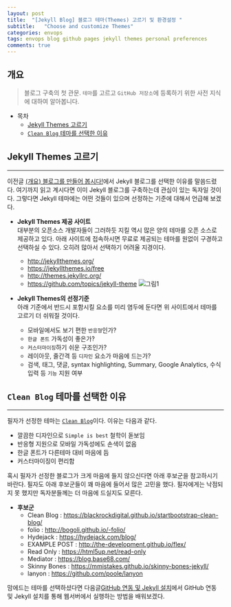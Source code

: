 ```yaml
---
layout: post
title:  "[Jekyll Blog] 블로그 테마(Themes) 고르기 및 환경설정 "
subtitle:   "Choose and customize Themes"
categories: envops
tags: envops blog github pages jekyll themes personal preferences
comments: true
---
```



## 개요 
> 블로그 구축의 첫 관문. `테마`를 고르고 `GitHub 저장소`에 등록하기 위한 사전 지식에 대하여 알아봅니다.  

- 목차
	- [Jekyll Themes 고르기](#jekyll-themes-고르기)
	- [`Clean Blog` 테마를 선택한 이유](#clean-blog-테마를-선택한-이유)

## Jekyll Themes 고르기   
---
이전글 [(개요) 블로그를 만들어 봅시다!](https://theorydb.github.io/envops/2019/05/01/envops-blog-intro/)에서 Jekyll 블로그를 선택한 이유를 말씀드렸다. 여기까지 읽고 계시다면 이미 Jekyll 블로그를 구축하는데 관심이 있는 독자일 것이다. 그렇다면 Jekyll 테마에는 어떤 것들이 있으며 선정하는 기준에 대해서 언급해 보겠다.

* __Jekyll Themes 제공 사이트__  
  대부분의 오픈소스 개발자들이 그러하듯 지킬 역시 많은 양의 테마를 오픈 소스로 제공하고 있다. 아래 사이트에 접속하시면 무료로 제공되는 테마를 원없이 구경하고 선택하실 수 있다. 오히려 많아서 선택하기 어려울 지경이다.
  + <http://jekyllthemes.org/>  
  + <https://jekyllthemes.io/free>
  + <http://themes.jekyllrc.org/>
  + <https://github.com/topics/jekyll-theme>
![그림1](https://theorydb.github.io/assets/img/envops/2019-05-02-envops-blog-theme-1.jpg)

* __Jekyll Themes의 선정기준__  
  아래 기준에서 반드시 포함시킬 요소를 미리 염두에 둔다면 위 사이트에서 테마를 고르기 더 쉬워질 것이다.
  + 모바일에서도 보기 편한 `반응형`인가?
  + `한글 폰트` 가독성이 좋은가?
  + `커스터마이징`하기 쉬운 구조인가?
  + 레이아웃, 줄간격 등 `디자인` 요소가 마음에 드는가?
  + 검색, 태그, 댓글, syntax highlighting, Summary, Google Analytics, 수식입력 등 `기능` 지원 여부


## `Clean Blog` 테마를 선택한 이유  
---
필자가 선정한 테마는 [`Clean Blog`](https://blackrockdigital.github.io/startbootstrap-clean-blog/)이다. 이유는 다음과 같다.

* 깔끔한 디자인으로 `Simple is best` 철학이 돋보임
* 반응형 지원으로 모바일 가독성에도 손색이 없음
* 한글 폰트가 다른테마 대비 마음에 듬
* 커스터마이징이 편리함

혹시 필자가 선정한 블로그가 크게 마음에 들지 않으신다면 아래 후보군을 참고하시기 바란다. 필자도 아래 후보군들이 꽤 마음에 들어서 많은 고민을 했다. 필자에게는 낙점되지 못 했지만 독자분들께는 더 마음에 드실지도 모른다.

* __후보군__
  + Clean Blog : <https://blackrockdigital.github.io/startbootstrap-clean-blog/>  
  + folio : <http://bogoli.github.io/-folio/>
  + Hydejack : <https://hydejack.com/blog/>
  + EXAMPLE POST : <http://the-development.github.io/flex/>
  + Read Only : <https://html5up.net/read-only>
  + Mediator : <https://blog.base68.com/>
  + Skinny Bones : <https://mmistakes.github.io/skinny-bones-jekyll/>
  + lanyon : <https://github.com/poole/lanyon>

맘에드는 테마를 선택하셨다면 다음글[GitHub 연동 및 Jekyll 설치](https://theorydb.github.io/envops/2019/05/03/envops-blog-github-pages-jekyll/)에서 GitHub 연동 및 Jekyll 설치를 통해 웹서버에서 실행하는 방법을 배워보겠다.
